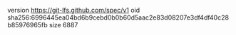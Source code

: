 version https://git-lfs.github.com/spec/v1
oid sha256:6996445ea04bd6b9cebd0b0b60d5aac2e83d08207e3df4df40c28b85976965fb
size 6887
